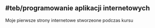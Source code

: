 #teb/programowanie aplikacji internetowych
---
Moje pierwsze strony internetowe stworzeone podczas kursu 
